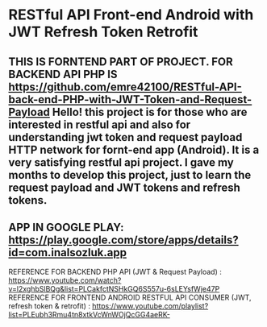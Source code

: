 # RESTful API Front-end Android with JWT Refresh Token Retrofit
THIS IS FORNTEND PART OF PROJECT. FOR BACKEND API PHP IS https://github.com/emre42100/RESTful-API-back-end-PHP-with-JWT-Token-and-Request-Payload
Hello! this project is for those who are interested in restful api and also for understanding jwt token and request payload HTTP network for fornt-end app (Android).
It is a very satisfying restful api project. I gave my months to develop this project, just to learn the request payload and JWT tokens and refresh tokens.
------------------------------------------------------------------------------------------------------------------------------------------------------------------------
APP IN GOOGLE PLAY: https://play.google.com/store/apps/details?id=com.inalsozluk.app
--------------------------
REFERENCE FOR BACKEND PHP API (JWT & Request Payload) : https://www.youtube.com/watch?v=l2xghbSlBQg&list=PLCakfctNSHkGQ6S557u-6sLEYsfWje47P<br>
REFERENCE FOR FRONTEND ANDROID RESTFUL API CONSUMER (JWT, refresh token & retrofit) : https://www.youtube.com/playlist?list=PLEubh3Rmu4tn8xtkVcWnWOjQcGG4aeRK-
